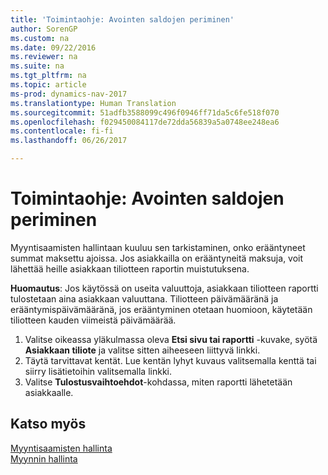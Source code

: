 ```yaml
---
title: 'Toimintaohje: Avointen saldojen periminen'
author: SorenGP
ms.custom: na
ms.date: 09/22/2016
ms.reviewer: na
ms.suite: na
ms.tgt_pltfrm: na
ms.topic: article
ms-prod: dynamics-nav-2017
ms.translationtype: Human Translation
ms.sourcegitcommit: 51adfb3588099c496f0946ff71da5c6fe518f070
ms.openlocfilehash: f029450084117de72dda56839a5a0748ee248ea6
ms.contentlocale: fi-fi
ms.lasthandoff: 06/26/2017

---
```


# <a name="how-to-collect-outstanding-balances"></a>Toimintaohje: Avointen saldojen periminen
Myyntisaamisten hallintaan kuuluu sen tarkistaminen, onko erääntyneet summat maksettu ajoissa. Jos asiakkailla on erääntyneitä maksuja, voit lähettää heille asiakkaan tiliotteen raportin muistutuksena.

**Huomautus**: Jos käytössä on useita valuuttoja, asiakkaan tiliotteen raportti tulostetaan aina asiakkaan valuuttana. Tiliotteen päivämääränä ja erääntymispäivämääränä, jos erääntyminen otetaan huomioon, käytetään tiliotteen kauden viimeistä päivämäärää.

1. Valitse oikeassa yläkulmassa oleva **Etsi sivu tai raportti** -kuvake, syötä **Asiakkaan tiliote** ja valitse sitten aiheeseen liittyvä linkki.
2. Täytä tarvittavat kentät. Lue kentän lyhyt kuvaus valitsemalla kenttä tai siirry lisätietoihin valitsemalla linkki.
3. Valitse **Tulostusvaihtoehdot**-kohdassa, miten raportti lähetetään asiakkaalle.

## <a name="see-also"></a>Katso myös
[Myyntisaamisten hallinta](receivables-manage-receivables.md)  
[Myynnin hallinta](sales-manage-sales.md)

